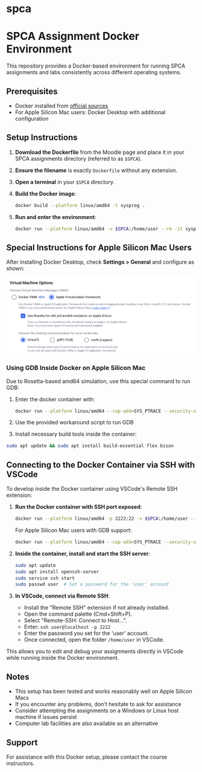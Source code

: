 # spca

# SPCA Assignment Docker Environment

This repository provides a Docker-based environment for running SPCA assignments and labs consistently across different operating systems.

## Prerequisites

- Docker installed from [official sources](https://www.docker.com/products/docker-desktop)
- For Apple Silicon Mac users: Docker Desktop with additional configuration

## Setup Instructions

1. **Download the Dockerfile** from the Moodle page and place it in your SPCA assignments directory (referred to as `$SPCA`).
2. **Ensure the filename** is exactly `Dockerfile` without any extension.

3. **Open a terminal** in your `$SPCA` directory.

4. **Build the Docker image**:

   ```bash
   docker build --platform linux/amd64 -t sysprog .
   ```

5. **Run and enter the environment**:
   ```bash
   docker run --platform linux/amd64 -v $SPCA:/home/user --rm -it sysprog bash
   ```

## Special Instructions for Apple Silicon Mac Users

After installing Docker Desktop, check **Settings > General** and configure as shown:

![Docker Settings for Apple Silicon](image.png)

### Using GDB Inside Docker on Apple Silicon Mac

Due to Rosetta-based amd64 simulation, use this special command to run GDB:

1. Enter the docker container with:

   ```bash
   docker run --platform linux/amd64 --cap-add=SYS_PTRACE --security-opt seccomp=unconfined -v $SPCA:/home/user --rm -it sysprog bash
   ```

2. Use the provided workaround script to run GDB
3. Install necessary build tools inside the container:

```bash
sudo apt update && sudo apt install build-essential flex bison
```

## Connecting to the Docker Container via SSH with VSCode

To develop inside the Docker container using VSCode's Remote SSH extension:

1. **Run the Docker container with SSH port exposed**:

   ```bash
   docker run --platform linux/amd64 -p 2222:22 -v $SPCA:/home/user --rm -it sysprog bash
   ```

   For Apple Silicon Mac users with GDB support:

   ```bash
   docker run --platform linux/amd64 --cap-add=SYS_PTRACE --security-opt seccomp=unconfined -p 2222:22 -v $SPCA:/home/user --rm -it sysprog bash
   ```

2. **Inside the container, install and start the SSH server**:

   ```bash
   sudo apt update
   sudo apt install openssh-server
   sudo service ssh start
   sudo passwd user  # Set a password for the 'user' account
   ```

3. **In VSCode, connect via Remote SSH**:
   - Install the "Remote SSH" extension if not already installed.
   - Open the command palette (Cmd+Shift+P).
   - Select "Remote-SSH: Connect to Host...".
   - Enter: `ssh user@localhost -p 2222`
   - Enter the password you set for the 'user' account.
   - Once connected, open the folder `/home/user` in VSCode.

This allows you to edit and debug your assignments directly in VSCode while running inside the Docker environment.

## Notes

- This setup has been tested and works reasonably well on Apple Silicon Macs
- If you encounter any problems, don't hesitate to ask for assistance
- Consider attempting the assignments on a Windows or Linux host machine if issues persist
- Computer lab facilities are also available as an alternative

## Support

For assistance with this Docker setup, please contact the course instructors.
